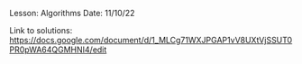 Lesson: Algorithms
Date: 11/10/22


Link to solutions: https://docs.google.com/document/d/1_MLCg71WXJPGAP1vV8UXtVjSSUT0PR0pWA64QGMHNI4/edit

